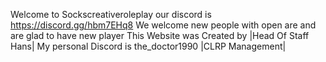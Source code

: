Welcome to Sockscreativeroleplay our discord is https://discord.gg/hbm7EHq8
We welcome new people with open are and are glad to have new player
This Website was Created by |Head Of Staff Hans|    My personal Discord is  the_doctor1990 
|CLRP Management|
